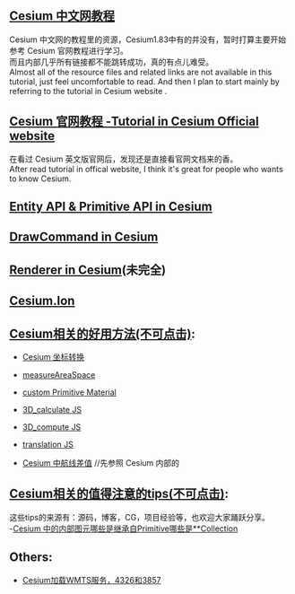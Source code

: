 ## [Cesium 中文网教程](cesium_chineseSite/index.md)<br/>

Cesium 中文网的教程里的资源，Cesium1.83中有的并没有，暂时打算主要开始参考 Cesium 官网教程进行学习。<br/>
而且内部几乎所有链接都不能跳转成功，真的有点儿难受。<br/>
Almost all of the resource files and related links are not available in this tutorial, just feel uncomfortable to read. And then I plan to start mainly by referring to the tutorial in Cesium website .
## [Cesium 官网教程 -Tutorial in Cesium Official website](cesium_offical_website/index.md)

在看过 Cesium 英文版官网后，发现还是直接看官网文档来的香。<br/>
After read tutorial in offical website, I think it's great for people who wants to know Cesium.

## [Entity API & Primitive API in Cesium](../cesium_SourceCode/connectin_Entity_to_Primitive_1.85.0/Primitive_vs_Entity.md)

## [DrawCommand in Cesium](./DrawCommand/README.md)

## [Renderer in Cesium](./CesiumRenderer/README.md)(未完全)

## [Cesium.Ion](./cesiumION/cesiumION.html)

## [Cesium相关的好用方法(不可点击)](#):

- [Cesium 坐标转换](./Tips_utils/coordTrans.md)
- [measureAreaSpace](./Tips_utils/measureAreaSpace.md)
- [custom Primitive Material](./Fabric/README.md)

- [3D_calculate JS](./Tips_utils/3D_calculate.js)
- [3D_compute JS](./Tips_utils/3D_compute.js)
- [translation JS](./Tips_utils/translation.js)


- [Cesium 中航线差值](../CG/routeDiff/routeDifference.md) //先参照 Cesium 内部的
<!-- - [Cesium 中高程查询](./ElevationQuery.md) // 初步结论：可以通过经纬度进行计算，但是具体计算方法还需进一步查找  -->


## [Cesium相关的值得注意的tips(不可点击)](#):

这些tips的来源有：源码，博客，CG，项目经验等，也欢迎大家踊跃分享。</br>
-[Cesium 中的内部图元哪些是继承自Primitive哪些是**Collection](./Tips_intro/whether_from_Primitive.md)



<!-- ## [3D Tiles](3D_Tiles.md) -->

## Others:

- [Cesium加载WMTS服务，4326和3857](https://blog.csdn.net/lhjuejiang/article/details/127407987)


